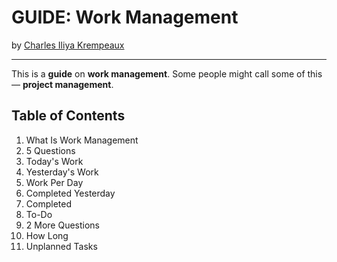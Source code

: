 # GUIDE: Work Management

by [Charles Iliya Krempeaux](http://changelog.ca/)

---

This is a **guide** on **work management**.
Some people might call some of this — **project management**.

## Table of Contents

1. What Is Work Management
2. 5 Questions
3. Today's Work
4. Yesterday's Work
5. Work Per Day
6. Completed Yesterday
7. Completed
8. To-Do
9. 2 More Questions
10. How Long
11. Unplanned Tasks
